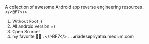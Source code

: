 A collection of awesome Android app reverse engineering resources
.
</>BF7</>
.
1. Without Root ;)
2. All android version =)
3. Open Source!
4. my favorite 🤫🤐
.
</>BF7</>
.
.
ariadesupriyatna.medium.com
